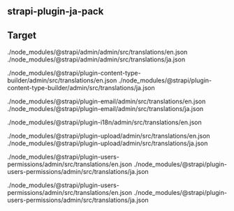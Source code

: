 ## strapi-plugin-ja-pack

## Target
./node_modules/@strapi/admin/admin/src/translations/en.json
./node_modules/@strapi/admin/admin/src/translations/ja.json

./node_modules/@strapi/plugin-content-type-builder/admin/src/translations/en.json
./node_modules/@strapi/plugin-content-type-builder/admin/src/translations/ja.json

./node_modules/@strapi/plugin-email/admin/src/translations/en.json
./node_modules/@strapi/plugin-email/admin/src/translations/ja.json

./node_modules/@strapi/plugin-i18n/admin/src/translations/en.json

./node_modules/@strapi/plugin-upload/admin/src/translations/en.json
./node_modules/@strapi/plugin-upload/admin/src/translations/ja.json

./node_modules/@strapi/plugin-users-permissions/admin/src/translations/en.json
./node_modules/@strapi/plugin-users-permissions/admin/src/translations/ja.json

./node_modules/@strapi/plugin-users-permissions/admin/src/translations/en.json
./node_modules/@strapi/plugin-users-permissions/admin/src/translations/ja.json
